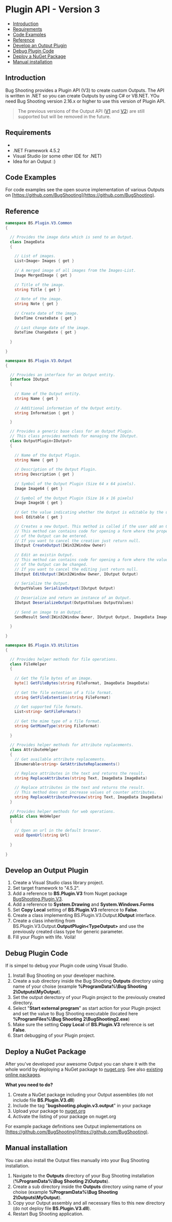 # Plugin API - Version 3

* [Introduction](#introduction)
* [Requirements](#requirements)
* [Code Examples](#examples)
* [Reference](#reference)
* [Develop an Output Plugin](#develop)
* [Debug Plugin Code](#debug)
* [Deploy a NuGet Package](#deploynuget)
* [Manual installation](#manualinstallation)

## <a name="introduction"></a>Introduction

Bug Shooting provides a Plugin API (V3) to create custom Outputs. The API is written in .NET so you can create Outputs by using C# or VB.NET. YOu need Bug Shooting version 2.16.x or higher to use this version of Plugin API.

> The previous versions of the Output API ([V1](https://bugshooting.manuscript.com/f/page?W26) and [V2](https://bugshooting.manuscript.com/f/page?W34)) are still supported but will be removed in the future.

## <a name="requirements"></a>Requirements

- 
- .NET Framework 4.5.2
- Visual Studio (or some other IDE for .NET)
- Idea for an Output :)

## <a name="examples"></a>Code Examples

For code examples see the open source implementation of various Outputs on [https://github.com/BugShooting](https://github.com/BugShooting).

## <a name="reference"></a>Reference

```csharp
namespace BS.Plugin.V3.Common
{

  // Provides the image data which is send to an Output.
  class ImageData
  {
  
    // List of images.
    List<Image> Images { get }
    
    // A merged image of all images from the Images-List.
    Image MergedImage { get }
    
    // Title of the image.
    string Title { get }
    
    // Note of the image.
    string Note { get }
    
    // Create date of the image.
    DateTime CreateDate { get }
    
    // Last change date of the image.
    DateTime ChangeDate { get }
    
  }
  
}

namespace BS.Plugin.V3.Output
{

  // Provides an interface for an Output entity.
  interface IOutput
  {
  
    // Name of the Output entity.
    string Name { get }
    
    // Additional information of the Output entity.
    string Information { get }

  }

  // Provides a generic base class for an Output Plugin.
  // This class provides methods for managing the IOutput.
  class OutputPlugin<IOutput>
  {
  
    // Name of the Output Plugin.
    string Name { get }
    
    // Description of the Output Plugin.
    string Description { get }
    
    // Symbol of the Output Plugin (Size 64 x 64 pixels).
    Image Image64 { get }
    
    // Symbol of the Output Plugin (Size 16 x 16 pixels)
    Image Image16 { get }
    
    // Get the value indicating whether the Output is editable by the user.
    bool Editable { get }

    // Creates a new Output. This method is called if the user add an Output.
    // This method can contains code for opening a form where the properties
    // of the Output can be entered. 
    // If you want to cancel the creation just return null.
    IOutput CreateOutput(IWin32Window Owner)
    
    // Edit an existin Output. 
    // This method can contains code for opening a form where the values
    // of the Output can be changed. 
    // If you want to cancel the editing just return null.
    IOutput EditOutput(IWin32Window Owner, IOutput Output)
    
    // Serialize the Output.
    OutputValues SerializeOutput(IOutput Output)
    
    // Deserialize and return an instance of an Output.
    IOutput DeserializeOutput(OutputValues OutputValues)
    
    // Send an image to an Output.
    SendResult Send(IWin32Window Owner, IOutput Output, ImageData ImageData)
    
  }
  
}

namespace BS.Plugin.V3.Utilities
{

  // Provides helper methods for file operations.
  class FileHelper
  {
  
    // Get the file bytes of an image.
    byte[] GetFileBytes(string FileFormat, ImageData ImageData)
    
    // Get the file extention of a file format.
    string GetFileExtention(string FileFormat)
    
    // Get supported file formats.
    List<string> GetFileFormats()
    
    // Get the mime type of a file format.
    string GetMimeType(string FileFormat)
   
  }
  
  // Provides helper methods for attribute replacements.
  class AttributeHelper
  {
    // Get available attribute replacements.
    IEnumerable<string> GetAttributeReplacements()

    // Replace attributes in the text and returns the result.
    string ReplaceAttributes(string Text, ImageData ImageData)
    
    // Replace attributes in the text and returns the result.
    // This method does not increase values of counter attributes.
    string ReplaceAttributesPreview(string Text, ImageData ImageData)
  }
  
  // Provides helper methods for web operations.
  public class WebHelper
  {
  
    // Open an url in the default browser.
    void OpenUrl(string Url)
    
  }
  
}
```

## <a name="develop"></a>Develop an Output Plugin

1. Create a Visual Studio class library project.
2. Set target framework to "4.5.2".
3. Add a reference to **BS.Plugin.V3** from Nuget package [BugShooting.Plugin.V3](https://www.nuget.org/packages/BugShooting.Plugin.V3).
3. Add a reference to **System.Drawing** and **System.Windows.Forms**
4. Set **Copy Local** setting of **BS.Plugin.V3** reference to **False**.
5. Create a class implementing BS.Plugin.V3.Output.**IOutput** interface.
6. Create a class inheriting from BS.Plugin.V3.Output.**OutputPlugin\<TypeOutput\>** and use the previously created class type for generic parameter.
7. Fill your Plugin with life. Voilà!


## <a name="debug"></a>Debug Plugin Code

If is simpel to debug your Plugin code using Visual Studio.

1. Install Bug Shooting on your developer machine.
2. Create a sub directory inside the Bug Shooting **Outputs** directory using name of your choise (example **%ProgramData%\Bug Shooting 2\Outputs\MyOutput**).
3. Set the output derectory of your Plugin project to the previously created directory.
4. Select "**Start external program**" as start action for your Plugin project and set the value to Bug Shooting executable (located here **%ProgramFiles%\Bug Shooting 2\BugShooting2.exe**)
5. Make sure the setting **Copy Local** of **BS.Plugin.V3** reference is set **False**.
6. Start debugging of your Plugin project.

## <a name="deploynuget"></a>Deploy a NuGet Package

After you've developed your awesome Output you can share it with the whole world by deploying a NuGet package to [nuget.org](https://www.nuget.org). See also [existing online packages](https://www.nuget.org/packages?q=Tags%3A%22bugshooting.plugin.v3.output%22).

**What you need to do?**
1. Create a NuGet package including your Output assemblies (do not include file **BS.Plugin.V3.dll**)
2. Include the tag "**bugshooting.plugin.v3.output**" in your package
3. Upload your package to [nuget.org](https://www.nuget.org)
4. Activate the listing of your package on nuget.org

For example package definitions see Output implementations on [https://github.com/BugShooting](https://github.com/BugShooting).

## <a name="manualinstallation"></a>Manual installation

You can also install the Output files manually into your Bug Shooting installation.

1. Navigate to the **Outputs** directory of your Bug Shooting installation (**%ProgramData%\Bug Shooting 2\Outputs**).
2. Create a sub directory inside the **Outputs** directory using name of your choise (example **%ProgramData%\Bug Shooting 2\Outputs\MyOutput**).
3. Copy your Output assembly and all necessary files to this new directory (do not deploy file **BS.Plugin.V3.dll**).
4. Restart Bug Shooting application.
